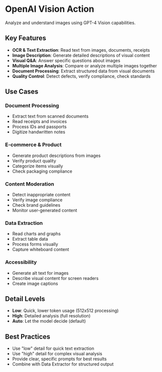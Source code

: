 # OpenAI Vision Action

Analyze and understand images using GPT-4 Vision capabilities.

## Key Features
- **OCR & Text Extraction**: Read text from images, documents, receipts
- **Image Description**: Generate detailed descriptions of visual content
- **Visual Q&A**: Answer specific questions about images
- **Multiple Image Analysis**: Compare or analyze multiple images together
- **Document Processing**: Extract structured data from visual documents
- **Quality Control**: Detect defects, verify compliance, check standards

## Use Cases

### Document Processing
- Extract text from scanned documents
- Read receipts and invoices
- Process IDs and passports
- Digitize handwritten notes

### E-commerce & Product
- Generate product descriptions from images
- Verify product quality
- Categorize items visually
- Check packaging compliance

### Content Moderation
- Detect inappropriate content
- Verify image compliance
- Check brand guidelines
- Monitor user-generated content

### Data Extraction
- Read charts and graphs
- Extract table data
- Process forms visually
- Capture whiteboard content

### Accessibility
- Generate alt text for images
- Describe visual content for screen readers
- Create image captions

## Detail Levels
- **Low**: Quick, lower token usage (512x512 processing)
- **High**: Detailed analysis (full resolution)
- **Auto**: Let the model decide (default)

## Best Practices
- Use "low" detail for quick text extraction
- Use "high" detail for complex visual analysis
- Provide clear, specific prompts for best results
- Combine with Data Extractor for structured output
